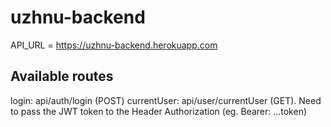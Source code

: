 # uzhnu-backend

API_URL = https://uzhnu-backend.herokuapp.com

## Available routes 
login: api/auth/login (POST)
currentUser: api/user/currentUser (GET). Need to pass the JWT token to the Header Authorization (eg. Bearer: ...token)
